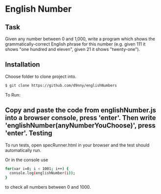 English Number
===============

Task
-----

Given any number between 0 and 1,000, write a program which shows the grammatically-correct English phrase for this number (e.g. given 111 it shows "one hundred and eleven", given 21 it shows "twenty-one"). 

Installation
------------

Choose folder to clone project into.

```sh
$ git clone https://github.com/d9nny/englishNumbers
```
To Run:

Copy and paste the code from englishNumber.js into a browser console, press 'enter'. Then write 'englishNumber(anyNumberYouChoose)', press 'enter'.
Testing
-------

To run tests, open specRunner.html in your browser and the test should automatically run.

Or in the console use 

```sh
for(var i=0; i < 1001; i++) { 
  console.log(englishNumber(i));
}
```
to check all numbers between 0 and 1000.
